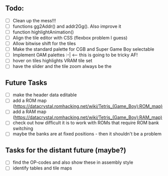 ## Todo:
- [ ]  Clean up the mess!!!
- [ ]  functions gg2Addr() and addr2Gg(). Also improve it
- [ ]  function highlightAnimation()
- [ ]  Align the tile editor with CSS (flexbox problem I guess)
- [ ]  Allow bitwise shift for the tiles
- [ ]  Make the standard palette for CGB and Super Game Boy selectable
- [ ]  Implement OAM palettes :-| <-- this is going to be tricky AF!
- [ ]  hover on tiles highlights VRAM tile set
- [ ]  have the slider and the tile zoom always be the

## Future Tasks 
- [ ]  make the header data editable
- [ ]  add a ROM map (https://datacrystal.romhacking.net/wiki/Tetris_(Game_Boy):ROM_map)
- [ ]  add a RAM map (https://datacrystal.romhacking.net/wiki/Tetris_(Game_Boy):RAM_map)
- [ ]  check out how difficult it is to work with ROMs that require ROM bank switching
- [ ]  maybe the banks are at fixed positions - then it shouldn't be a problem

## Tasks for the distant future (maybe?)
- [ ]  find the OP-codes and also show these in assembly style
- [ ]  identify tables and tile maps